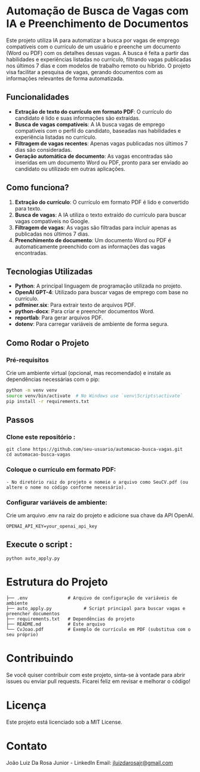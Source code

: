 ﻿# Automação de Busca de Vagas com IA e Preenchimento de Documentos

Este projeto utiliza IA para automatizar a busca por vagas de emprego compatíveis com o currículo de um usuário e preenche um documento (Word ou PDF) com os detalhes dessas vagas. A busca é feita a partir das habilidades e experiências listadas no currículo, filtrando vagas publicadas nos últimos 7 dias e com modelos de trabalho remoto ou híbrido. O projeto visa facilitar a pesquisa de vagas, gerando documentos com as informações relevantes de forma automatizada.

## Funcionalidades

- **Extração de texto do currículo em formato PDF**: O currículo do candidato é lido e suas informações são extraídas.
- **Busca de vagas compatíveis**: A IA busca vagas de emprego compatíveis com o perfil do candidato, baseadas nas habilidades e experiência listadas no currículo.
- **Filtragem de vagas recentes**: Apenas vagas publicadas nos últimos 7 dias são consideradas.
- **Geração automática de documento**: As vagas encontradas são inseridas em um documento Word ou PDF, pronto para ser enviado ao candidato ou utilizado em outras aplicações.

## Como funciona?

1. **Extração do currículo**: O currículo em formato PDF é lido e convertido para texto.
2. **Busca de vagas**: A IA utiliza o texto extraído do currículo para buscar vagas compatíveis no Google.
3. **Filtragem de vagas**: As vagas são filtradas para incluir apenas as publicadas nos últimos 7 dias.
4. **Preenchimento de documento**: Um documento Word ou PDF é automaticamente preenchido com as informações das vagas encontradas.

## Tecnologias Utilizadas

- **Python**: A principal linguagem de programação utilizada no projeto.
- **OpenAI GPT-4**: Utilizado para buscar vagas de emprego com base no currículo.
- **pdfminer.six**: Para extrair texto de arquivos PDF.
- **python-docx**: Para criar e preencher documentos Word.
- **reportlab**: Para gerar arquivos PDF.
- **dotenv**: Para carregar variáveis de ambiente de forma segura.

## Como Rodar o Projeto

### Pré-requisitos

Crie um ambiente virtual (opcional, mas recomendado) e instale as dependências necessárias com o pip:
```bash
python -m venv venv
source venv/bin/activate  # No Windows use `venv\Scripts\activate`
pip install -r requirements.txt

```
## Passos

###

### Clone este repositório : 
 ```
git clone https://github.com/seu-usuario/automacao-busca-vagas.git
cd automacao-busca-vagas

 ``` 

### Coloque o currículo em formato PDF:
    - No diretório raiz do projeto e nomeie o arquivo como SeuCV.pdf (ou altere o nome no código conforme necessário).

### Configurar variáveis de ambiente:
Crie um arquivo .env na raiz do projeto e adicione sua chave da API OpenAI.
```
OPENAI_API_KEY=your_openai_api_key

```


## Execute o script :
```
python auto_apply.py

```
# Estrutura do Projeto
```
├── .env               # Arquivo de configuração de variáveis de ambiente
├── auto_apply.py            # Script principal para buscar vagas e preencher documentos
├── requirements.txt   # Dependências do projeto
├── README.md          # Este arquivo
└── CvJoao.pdf         # Exemplo de currículo em PDF (substitua com o seu próprio)
```

# Contribuindo
Se você quiser contribuir com este projeto, sinta-se à vontade para abrir issues ou enviar pull requests. Ficarei feliz em revisar e melhorar o código!

# Licença
Este projeto está licenciado sob a MIT License.

# Contato

João Luiz Da Rosa Junior - LinkedIn
Email: jluizdarosajr@gmail.com
